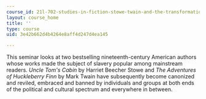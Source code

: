 ```yaml
---
course_id: 21l-702-studies-in-fiction-stowe-twain-and-the-transformation-of-19th-century-america-fall-2004
layout: course_home
title: ''
type: course
uid: 3e42b662d4b4264e8aff4d247d4ea145

---
```

This seminar looks at two bestselling nineteenth-century American authors whose works made the subject of slavery popular among mainstream readers. _Uncle Tom's Cabin_ by Harriet Beecher Stowe and _The Adventures of_ _Huckleberry Finn_ by Mark Twain have subsequently become canonized and reviled, embraced and banned by individuals and groups at both ends of the political and cultural spectrum and everywhere in between.
